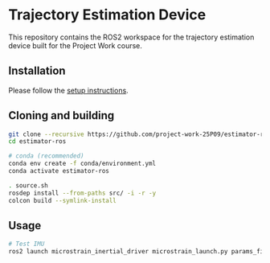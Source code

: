 # Trajectory Estimation Device

This repository contains the ROS2 workspace for the trajectory estimation device built for the Project Work course.

## Installation

Please follow the [setup instructions](doc/SETUP.md).

## Cloning and building

```bash
git clone --recursive https://github.com/project-work-25P09/estimator-ros estimator-ros
cd estimator-ros

# conda (recommended)
conda env create -f conda/environment.yml
conda activate estimator-ros

. source.sh
rosdep install --from-paths src/ -i -r -y
colcon build --symlink-install
```

## Usage

```bash
# Test IMU
ros2 launch microstrain_inertial_driver microstrain_launch.py params_file:=config/imu_params.yml
```
